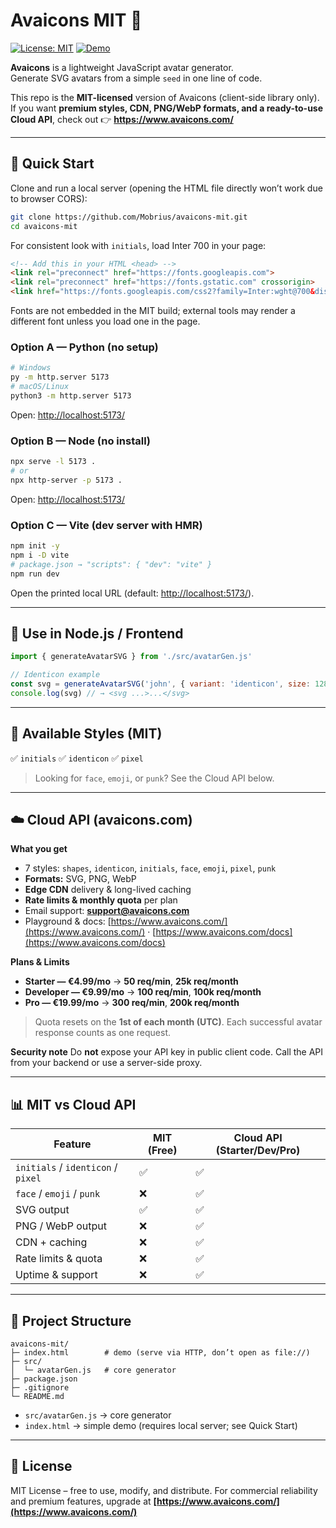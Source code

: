 # Avaicons MIT 🎨

[![License: MIT](https://img.shields.io/badge/License-MIT-green.svg)](https://opensource.org/licenses/MIT)
[![Demo](https://img.shields.io/badge/demo-online-brightgreen.svg)](https://www.avaicons.com/)

**Avaicons** is a lightweight JavaScript avatar generator.  
Generate SVG avatars from a simple `seed` in one line of code.

This repo is the **MIT-licensed** version of Avaicons (client-side library only).  
If you want **premium styles, CDN, PNG/WebP formats, and a ready-to-use Cloud API**, check out 👉 **https://www.avaicons.com/**

---

## 🚀 Quick Start

Clone and run a local server (opening the HTML file directly won’t work due to browser CORS):

```bash
git clone https://github.com/Mobrius/avaicons-mit.git
cd avaicons-mit
````

For consistent look with `initials`, load Inter 700 in your page:

```html
<!-- Add this in your HTML <head> -->
<link rel="preconnect" href="https://fonts.googleapis.com">
<link rel="preconnect" href="https://fonts.gstatic.com" crossorigin>
<link href="https://fonts.googleapis.com/css2?family=Inter:wght@700&display=swap" rel="stylesheet">
```

Fonts are not embedded in the MIT build; external tools may render a different font unless you load one in the page.

### Option A — Python (no setup)

```bash
# Windows
py -m http.server 5173
# macOS/Linux
python3 -m http.server 5173
```

Open: [http://localhost:5173/](http://localhost:5173/)

### Option B — Node (no install)

```bash
npx serve -l 5173 .
# or
npx http-server -p 5173 .
```

Open: [http://localhost:5173/](http://localhost:5173/)

### Option C — Vite (dev server with HMR)

```bash
npm init -y
npm i -D vite
# package.json → "scripts": { "dev": "vite" }
npm run dev
```

Open the printed local URL (default: [http://localhost:5173/](http://localhost:5173/)).

---

## 🧩 Use in Node.js / Frontend

```js
import { generateAvatarSVG } from './src/avatarGen.js'

// Identicon example
const svg = generateAvatarSVG('john', { variant: 'identicon', size: 128 })
console.log(svg) // → <svg ...>...</svg>
```

---

## 🎨 Available Styles (MIT)

✅ `initials`
✅ `identicon`
✅ `pixel`

> Looking for `face`, `emoji`, or `punk`? See the Cloud API below.

---

## ☁️ Cloud API (avaicons.com)

**What you get**

* 7 styles: `shapes`, `identicon`, `initials`, `face`, `emoji`, `pixel`, `punk`
* **Formats:** SVG, PNG, WebP
* **Edge CDN** delivery & long-lived caching
* **Rate limits & monthly quota** per plan
* Email support: **[support@avaicons.com](mailto:support@avaicons.com)**
* Playground & docs: [https://www.avaicons.com/](https://www.avaicons.com/) · [https://www.avaicons.com/docs](https://www.avaicons.com/docs)

**Plans & Limits**

* **Starter — €4.99/mo** → **50 req/min**, **25k req/month**
* **Developer — €9.99/mo** → **100 req/min**, **100k req/month**
* **Pro — €19.99/mo** → **300 req/min**, **200k req/month**

> Quota resets on the **1st of each month (UTC)**. Each successful avatar response counts as one request.

**Security note**
Do **not** expose your API key in public client code. Call the API from your backend or use a server-side proxy.

---

## 📊 MIT vs Cloud API

| Feature                            | MIT (Free) | Cloud API (Starter/Dev/Pro) |
| ---------------------------------- | ---------- | --------------------------- |
| `initials` / `identicon` / `pixel` | ✅          | ✅                           |
| `face` / `emoji` / `punk`          | ❌          | ✅                           |
| SVG output                         | ✅          | ✅                           |
| PNG / WebP output                  | ❌          | ✅                           |
| CDN + caching                      | ❌          | ✅                           |
| Rate limits & quota                | ❌          | ✅                           |
| Uptime & support                   | ❌          | ✅                           |

---

## 📂 Project Structure

```
avaicons-mit/
├─ index.html        # demo (serve via HTTP, don’t open as file://)
├─ src/
│  └─ avatarGen.js   # core generator
├─ package.json
├─ .gitignore
└─ README.md
```

* `src/avatarGen.js` → core generator
* `index.html` → simple demo (requires local server; see Quick Start)

---

## 📜 License

MIT License – free to use, modify, and distribute.
For commercial reliability and premium features, upgrade at **[https://www.avaicons.com/](https://www.avaicons.com/)**
